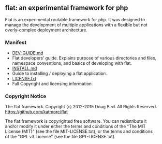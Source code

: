 ## flat: an experimental framework for php
Flat is an experimental routable framework for php. It was 
designed to manage the development of multiple applications 
with a flexible but not overly-complex deployment architecture.

### Manifest
* [DEV-GUIDE.md](DEV-GUIDE.md)
 * Flat developers' guide. Explains purpose of various directories and files, namespace conventions, and basics of developing with flat.
* [INSTALL.md](INSTALL.md)
 * Guide to installing / deploying a flat application.
* [LICENSE.txt](LICENSE.txt)
 * Full Copyright and licensing information. 

### Copyright Notice
The flat framework. 
Copyright (c) 2012-2015 Doug Bird. All Rights Reserved.
https://github.com/katmore/flat

The flat framework is copyrighted free software.
You can redistribute it and/or modify it under either the terms and conditions of the
"The MIT License (MIT)" (see the file MIT-LICENSE.txt); or the terms and conditions
of the "GPL v3 License" (see the file GPL-LICENSE.txt).
